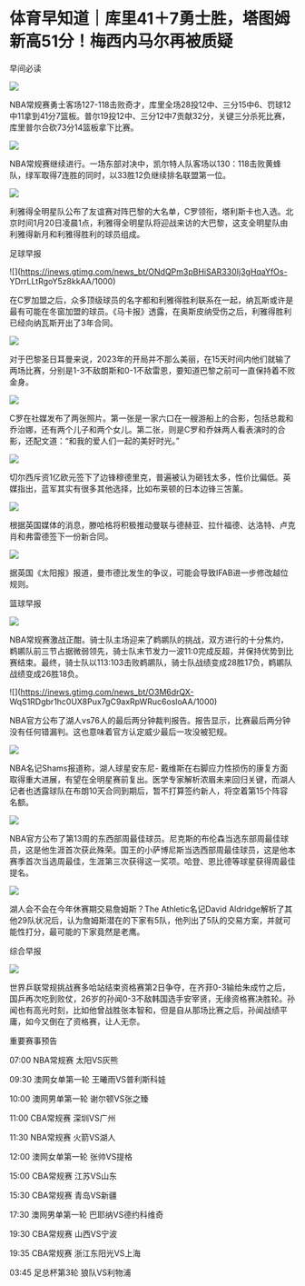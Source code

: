 # 体育早知道｜库里41＋7勇士胜，塔图姆新高51分！梅西内马尔再被质疑

早间必读

![](https://inews.gtimg.com/news_bt/Oi-A2RoN6OdeMsQvsjrCIdqjGTCexeQy2ML-5wElZw4gYAA/1000)

NBA常规赛勇士客场127-118击败奇才，库里全场28投12中、三分15中6、罚球12中11拿到41分7篮板。普尔19投12中、三分12中7贡献32分，关键三分杀死比赛，库里普尔合砍73分14篮板拿下比赛。

![](https://inews.gtimg.com/news_bt/OL4xxDmZZs7alo3Yaqpaawju3gQpV7b6pIJ_LJetW6flEAA/1000)

NBA常规赛继续进行。一场东部对决中，凯尔特人队客场以130：118击败黄蜂队，绿军取得7连胜的同时，以33胜12负继续排名联盟第一位。

![](https://inews.gtimg.com/news_bt/ON0Gq7RnOuQTJkSTVFbvCLVYsKRkpz0ufNh8vv5IsqJp4AA/1000)

利雅得全明星队公布了友谊赛对阵巴黎的大名单，C罗领衔，塔利斯卡也入选。北京时间1月20日凌晨1点，利雅得全明星队将迎战来访的大巴黎，这支全明星队由利雅得新月和利雅得胜利的球员组成。

足球早报

![](https://inews.gtimg.com/news_bt/ONdQPm3pBHiSAR330Ij3gHqaYfOs-
YDrrLLtRgoY5z8kkAA/1000)

在C罗加盟之后，众多顶级球员的名字都和利雅得胜利联系在一起，纳瓦斯或许是最有可能在冬窗加盟的球员。《马卡报》透露，在奥斯皮纳受伤之后，利雅得胜利已经向纳瓦斯开出了3年合同。

![](https://inews.gtimg.com/news_bt/Oj7jljEA5Vatx5WwUDmYhqkUpaNmrbvAjLbBmiJXxp3KMAA/1000)

对于巴黎圣日耳曼来说，2023年的开局并不那么美丽，在15天时间内他们就输了两场比赛，分别是1-3不敌朗斯和0-1不敌雷恩，要知道巴黎之前可一直保持着不败金身。

![](https://inews.gtimg.com/news_bt/OimcQphrOQ4PTcBN049OTwBXzGayXzwL6s7-RzJXLOXqsAA/1000)

C罗在社媒发布了两张照片。第一张是一家六口在一艘游船上的合影，包括总裁和乔治娜，还有两个儿子和两个女儿。第二张，则是C罗和乔妹两人看表演时的合影，还配文道：“和我的爱人们一起的美好时光。”

![](https://inews.gtimg.com/news_bt/ODjcCQe5pcSaV_az_cAN2Zm1oNRMpuVlUHqrmklMTx3F0AA/1000)

切尔西斥资1亿欧元签下了边锋穆德里克，普遍被认为砸钱太多，性价比偏低。英媒指出，蓝军其实有很多其他选择，比如布莱顿的日本边锋三笘薰。

![](https://inews.gtimg.com/news_bt/OV4peVBnrlCEpJhyjz89gt9jqA_zfCW5l7Cr0HGz1xuB0AA/1000)

根据英国媒体的消息，滕哈格将积极推动曼联与德赫亚、拉什福德、达洛特、卢克肖和弗雷德签下一份新合同。

![](https://inews.gtimg.com/newsapp_bt/0/15614493019/1000)

据英国《太阳报》报道，曼市德比发生的争议，可能会导致IFAB进一步修改越位规则。

篮球早报

![](https://inews.gtimg.com/news_bt/OFmjdLzLMNo8CY6l6WJ9ciYdrN1f5PHUraXF0hpXmqpVEAA/1000)

NBA常规赛激战正酣。骑士队主场迎来了鹈鹕队的挑战，双方进行的十分焦灼，鹈鹕队前三节占据微弱领先，骑士队末节发力一波11:0完成反超，并保持优势到比赛结束。最终，骑士队以113:103击败鹈鹕队，骑士队战绩变成28胜17负，鹈鹕队战绩变成26胜18负。

![](https://inews.gtimg.com/news_bt/O3M6drQX-
WqS1RDgbr1hc0UX8Pux7gC9axRpWRuc6osloAA/1000)

NBA官方公布了湖人vs76人的最后两分钟裁判报告。报告显示，比赛最后两分钟没有任何错漏判。这也意味着官方认定威少最后一攻没被犯规。

![](https://inews.gtimg.com/news_bt/OcXyvTuBIQxINRhXZsFfTU44gRSBbwTRycxuE1vFpVwKsAA/1000)

NBA名记Shams报道称，湖人球星安东尼-
戴维斯在右脚应力性损伤的康复方面取得重大进展，有望在全明星赛前复出。医学专家解析浓眉未来回归关键，而湖人记者也透露球队在布朗10天合同到期后，暂不打算签约新人，将空着第15个阵容名额。

![](https://inews.gtimg.com/news_bt/OrmSNIJVuYkO2bynS395SeLpR2GxeMQur2vw2noZ_0SwAAA/1000)

NBA官方公布了第13周的东西部周最佳球员。尼克斯的布伦森当选东部周最佳球员，这是他生涯首次获此殊荣。国王的小萨博尼斯当选西部周最佳球员，这是他本赛季首次当选周最佳，生涯第三次获得这一奖项。哈登、恩比德等球星获得周最佳提名。

![](https://inews.gtimg.com/news_bt/OAuKpfy0wJ4eBYF24SWrMb0IEkSspiR6hHCBZ23jung44AA/1000)

湖人会不会在今年休赛期交易詹姆斯？The Athletic名记David
Aldridge解析了其他29队状况后，认为詹姆斯潜在的下家有5队，他列出了5队的交易方案，并就可能性打分，最可能的下家竟然是老鹰。

综合早报

![](https://inews.gtimg.com/newsapp_bt/0/15614471163/1000)

世界乒联常规挑战赛多哈站结束资格赛第2日争夺，在齐菲0-3输给朱成竹之后，国乒再次吃到败仗，26岁的孙闻0-3不敌韩国选手安宰贤，无缘资格赛决胜轮。孙闻也有高光时刻，比如他曾战胜张本智和，但是自从那场比赛之后，孙闻战绩平庸，如今又倒在了资格赛，让人无奈。

重要赛事预告

07:00 NBA常规赛 太阳VS灰熊

09:30 澳网女单第一轮 王曦雨VS普利斯科娃

10:00 澳网男单第一轮 谢尔顿VS张之臻

11:00 CBA常规赛 深圳VS广州

11:30 NBA常规赛 火箭VS湖人

12:00 澳网女单第一轮 张帅VS提格

15:00 CBA常规赛 江苏VS山东

15:30 CBA常规赛 青岛VS新疆

17:30 澳网男单第一轮 巴耶纳VS德约科维奇

19:30 CBA常规赛 山西VS宁波

19:35 CBA常规赛 浙江东阳光VS上海

03:45 足总杯第3轮 狼队VS利物浦

